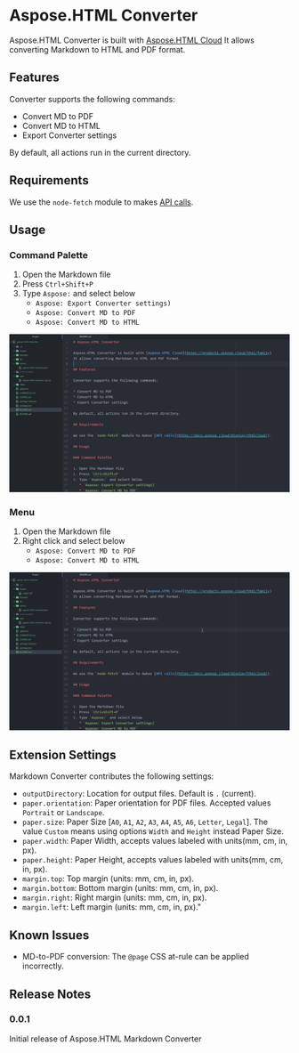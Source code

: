 # Aspose.HTML Converter

Aspose.HTML Converter is built with [Aspose.HTML Cloud](https://products.aspose.cloud/html/family)
It allows converting Markdown to HTML and PDF format.

## Features

Converter supports the following commands:

* Convert MD to PDF
* Convert MD to HTML
* Export Converter settings

By default, all actions run in the current directory.

## Requirements

We use the `node-fetch` module to makes [API calls](https://docs.aspose.cloud/display/htmlcloud/).

## Usage

### Command Palette

1. Open the Markdown file
1. Press `Ctrl+Shift+P`
1. Type `Aspose:` and select below
   * `Aspose: Export Converter settings)`
   * `Aspose: Convert MD to PDF`
   * `Aspose: Convert MD to HTML`

![usage1](images/usage1.gif)

### Menu

1. Open the Markdown file
1. Right click and select below
   * `Aspose: Convert MD to PDF`
   * `Aspose: Convert MD to HTML`

![usage2](images/usage2.gif)

## Extension Settings

Markdown Converter contributes the following settings:

* `outputDirectory`: Location for output files. Default is `.` (current).
* `paper.orientation`: Paper orientation for PDF files. Accepted values `Portrait` or `Landscape`.
* `paper.size`: Paper Size [`A0`, `A1`, `A2`, `A3`, `A4`, `A5`, `A6`, `Letter`, `Legal`]. The value `Custom` means using options `Width` and `Height` instead Paper Size.
* `paper.width`: Paper Width, accepts values labeled with units(mm, cm, in, px).
* `paper.height`: Paper Height, accepts values labeled with units(mm, cm, in, px).
* `margin.top`: Top margin (units: mm, cm, in, px).
* `margin.bottom`: Bottom margin (units: mm, cm, in, px).
* `margin.right`: Right margin (units: mm, cm, in, px).
* `margin.left`: Left margin (units: mm, cm, in, px)."

## Known Issues

* MD-to-PDF conversion: The `@page` CSS at-rule can be applied incorrectly.

## Release Notes

### 0.0.1

Initial release of Aspose.HTML Markdown Converter
